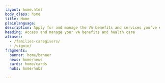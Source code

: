 ```yaml
---
layout: home.html
body_class: home
title: Home
plainlanguage:
description: Apply for and manage the VA benefits and services you’ve earned as a Veteran, Servicemember, or family member—like health care, disability, education, and more.
heading: Access and manage your VA benefits and health care
aliases:
  - /families-caregivers/
  - /signin/
fragments:
  banner: home/banner
  news: home/news
  cards: home/cards
  hubs: home/hubs
  
---
```

